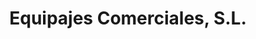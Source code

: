 ---
title: "Equipajes Comerciales, S.L."
url: /salou/equipajes-comerciales-s-l/
shop: Taschen & Koffer
---
